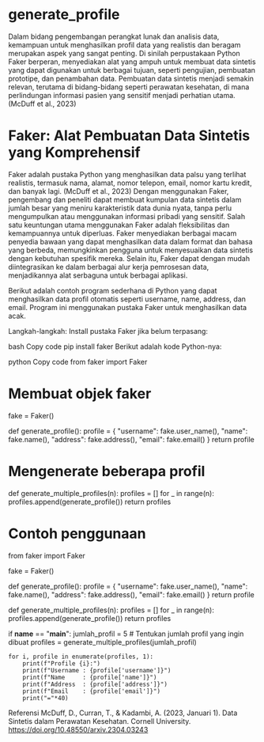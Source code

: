 # generate_profile

Dalam bidang pengembangan perangkat lunak dan analisis data, kemampuan untuk menghasilkan profil data yang realistis dan beragam merupakan aspek yang sangat penting. Di sinilah perpustakaan Python Faker berperan, menyediakan alat yang ampuh untuk membuat data sintetis yang dapat digunakan untuk berbagai tujuan, seperti pengujian, pembuatan prototipe, dan penambahan data. Pembuatan data sintetis menjadi semakin relevan, terutama di bidang-bidang seperti perawatan kesehatan, di mana perlindungan informasi pasien yang sensitif menjadi perhatian utama. (McDuff et al., 2023) 

# Faker: Alat Pembuatan Data Sintetis yang Komprehensif

Faker adalah pustaka Python yang menghasilkan data palsu yang terlihat realistis, termasuk nama, alamat, nomor telepon, email, nomor kartu kredit, dan banyak lagi. (McDuff et al., 2023) Dengan menggunakan Faker, pengembang dan peneliti dapat membuat kumpulan data sintetis dalam jumlah besar yang meniru karakteristik data dunia nyata, tanpa perlu mengumpulkan atau menggunakan informasi pribadi yang sensitif. 
Salah satu keuntungan utama menggunakan Faker adalah fleksibilitas dan kemampuannya untuk diperluas. Faker menyediakan berbagai macam penyedia bawaan yang dapat menghasilkan data dalam format dan bahasa yang berbeda, memungkinkan pengguna untuk menyesuaikan data sintetis dengan kebutuhan spesifik mereka. Selain itu, Faker dapat dengan mudah diintegrasikan ke dalam berbagai alur kerja pemrosesan data, menjadikannya alat serbaguna untuk berbagai aplikasi.

Berikut adalah contoh program sederhana di Python yang dapat menghasilkan data profil otomatis seperti username, name, address, dan email. Program ini menggunakan pustaka Faker untuk menghasilkan data acak.

Langkah-langkah:
Install pustaka Faker jika belum terpasang:

bash
Copy code
pip install faker
Berikut adalah kode Python-nya:

python
Copy code
from faker import Faker

# Membuat objek faker
fake = Faker()

def generate_profile():
    profile = {
        "username": fake.user_name(),
        "name": fake.name(),
        "address": fake.address(),
        "email": fake.email()
    }
    return profile

# Mengenerate beberapa profil
def generate_multiple_profiles(n):
    profiles = []
    for _ in range(n):
        profiles.append(generate_profile())
    return profiles

# Contoh penggunaan
from faker import Faker

fake = Faker()

def generate_profile():
    profile = {
        "username": fake.user_name(),
        "name": fake.name(),
        "address": fake.address(),
        "email": fake.email()
    }
    return profile

def generate_multiple_profiles(n):
    profiles = []
    for _ in range(n):
        profiles.append(generate_profile())
    return profiles

if __name__ == "__main__":
    jumlah_profil = 5  # Tentukan jumlah profil yang ingin dibuat
    profiles = generate_multiple_profiles(jumlah_profil)
    
    for i, profile in enumerate(profiles, 1):
        print(f"Profile {i}:")
        print(f"Username : {profile['username']}")
        print(f"Name     : {profile['name']}")
        print(f"Address  : {profile['address']}")
        print(f"Email    : {profile['email']}")
        print("="*40)

 
Referensi
McDuff, D., Curran, T., & Kadambi, A. (2023, Januari 1). Data Sintetis dalam Perawatan Kesehatan. Cornell University. https://doi.org/10.48550/arxiv.2304.03243
